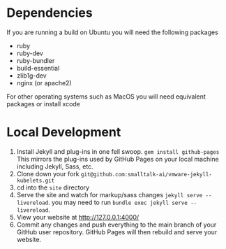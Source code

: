 # Dependencies
If you are running a build on Ubuntu you will need the following packages 
* ruby
* ruby-dev
* ruby-bundler
* build-essential
* zlib1g-dev
* nginx (or apache2)

For other operating systems such as MacOS you will need equivalent packages or install xcode

# Local Development
1. Install Jekyll and plug-ins in one fell swoop. `gem install github-pages` 
This mirrors the plug-ins used by GitHub Pages on your local machine including Jekyll, Sass, etc.
2. Clone down your fork `git@github.com:smalltalk-ai/vmware-jekyll-kubelets.git`
3. cd into the `site` directory
4. Serve the site and watch for markup/sass changes `jekyll serve --livereload`. you may need to run `bundle exec jekyll serve --livereload`.
5. View your website at http://127.0.0.1:4000/
6. Commit any changes and push everything to the main branch of your GitHub user repository. GitHub Pages will then rebuild and serve your website.